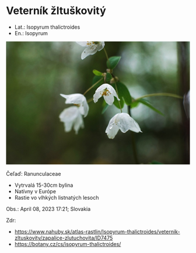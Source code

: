 # Veterník žltuškovitý
- Lat.: Isopyrum thalictroides
- En.: Isopyrum

![Veterník žltuškovitý](./isopyrum.jpg "Veterník žltuškovitý")

Čeľaď: Ranunculaceae

- Vytrvalá 15-30cm bylina
- Natívny v Európe
- Rastie vo vlhkých listnatých lesoch

Obs.: April 08, 2023 17:21; Slovakia

Zdr:
- https://www.nahuby.sk/atlas-rastlin/Isopyrum-thalictroides/veternik-zltuskovity/zapalice-zlutuchovita/ID7475
- https://botany.cz/cs/isopyrum-thalictroides/